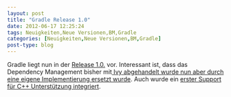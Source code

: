 ```yaml
---
layout: post
title: "Gradle Release 1.0"
date: 2012-06-17 12:25:24
tags: Neuigkeiten,Neue Versionen,BM,Gradle
categories: [Neuigkeiten,Neue Versionen,BM,Gradle]
post-type: blog
---
```

Gradle liegt nun in der <a href="http://gradle.org/docs/current/release-notes"  title="http://gradle.org/docs/current/release-notes">Release 1.0.</a> vor. Interessant ist, dass das Dependency Management bisher mit<a href="http://gradle.org/docs/current/release-notes#powerful-dependency-management"  title="Dependency Management"> Ivy abgehandelt wurde nun aber durch eine eigene Implementierung ersetzt wurde</a>. Auch wurde ein <a href="http://gradle.org/docs/current/release-notes#c++-support"  title="C++ Support">erster Support für C++ Unterstützung integriert</a>.
